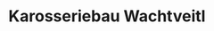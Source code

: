 ---
title: "Karosseriebau Wachtveitl"
url: /regensburg/karosseriebau-wachtveitl/
shop: Autowerkstatt
---
